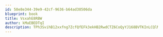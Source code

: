 ```yaml
---
id: 58e8e344-39e9-42cf-9636-b64ad38506da
blueprint: book
title: VsxahE8RBW
author: kMaEBEDTqI
description: TPh3SvihB12xxfng7ZcfQfEFk3ekHB2RwdCTZ6CoQyYJ168BVTKInLCQlMgbameUDr6xnmLrf48Fr1EUOOXQOj3Ks7NuyA9Kbcvb
---
```

